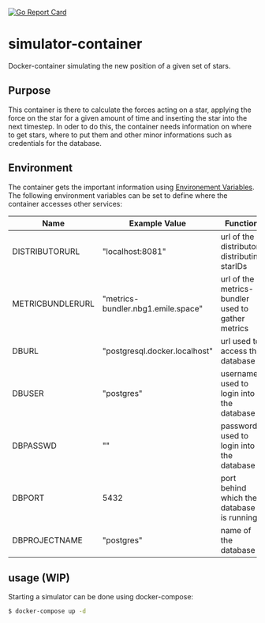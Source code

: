 [![Go Report Card](https://goreportcard.com/badge/git.darknebu.la/GalaxySimulator/simulator-container)](https://goreportcard.com/report/git.darknebu.la/GalaxySimulator/simulator-container)
# simulator-container

Docker-container simulating the new position of a given set of stars.

## Purpose

This container is there to calculate the forces acting on a star, applying the force on the star for a given amount of time and inserting the star into the next timestep. In oder to do this, the container needs information on where to get stars, where to put them and other minor informations such as credentials for the database.

## Environment

The container gets the important information using [Environement Variables](https://en.wikipedia.org/wiki/Environment_variable). The following environment variables can be set to define where the container accesses other services:

| Name | Example Value | Function |
| --- | --- | --- |
| DISTRIBUTORURL | "localhost:8081" | url of the distributor distributing starIDs |
| METRICBUNDLERURL | "metrics-bundler.nbg1.emile.space" | url of the metrics-bundler used to gather metrics |
| DBURL | "postgresql.docker.localhost" | url used to access the database |
| DBUSER | "postgres" | username used to login into the database |
| DBPASSWD | "" | password used to login into the database |
| DBPORT | 5432 | port behind which the database is running |
| DBPROJECTNAME | "postgres" | name of the database |

## usage (WIP)

Starting a simulator can be done using docker-compose:

```bash
$ docker-compose up -d
```